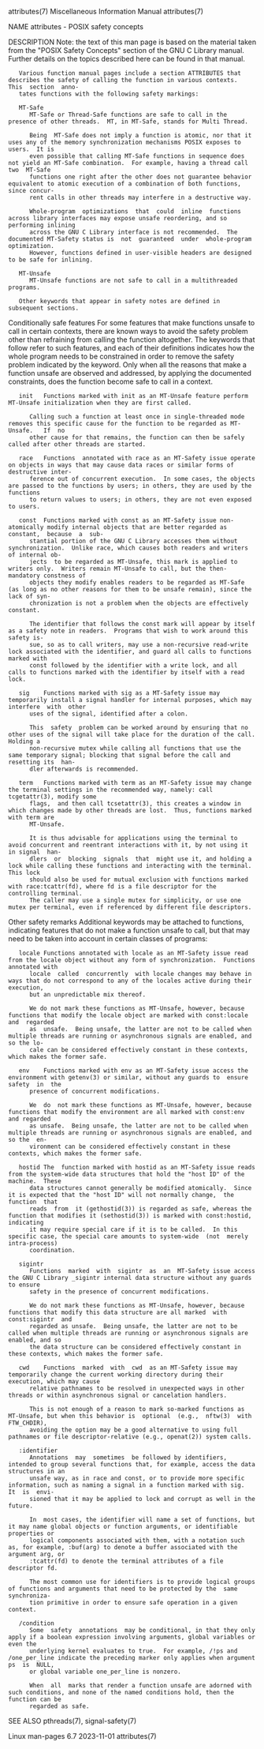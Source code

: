 attributes(7)						       Miscellaneous Information Manual							 attributes(7)

NAME
       attributes - POSIX safety concepts

DESCRIPTION
       Note:  the  text of this man page is based on the material taken from the "POSIX Safety Concepts" section of the GNU C Library manual.  Further details
       on the topics described here can be found in that manual.

       Various function manual pages include a section ATTRIBUTES that describes the safety of calling the function in various contexts.  This	section	 anno‐
       tates functions with the following safety markings:

       MT-Safe
	      MT-Safe or Thread-Safe functions are safe to call in the presence of other threads.  MT, in MT-Safe, stands for Multi Thread.

	      Being  MT-Safe does not imply a function is atomic, nor that it uses any of the memory synchronization mechanisms POSIX exposes to users.	 It is
	      even possible that calling MT-Safe functions in sequence does not yield an MT-Safe combination.  For example, having a thread call  two  MT-Safe
	      functions one right after the other does not guarantee behavior equivalent to atomic execution of a combination of both functions, since concur‐
	      rent calls in other threads may interfere in a destructive way.

	      Whole-program  optimizations  that  could	 inline	 functions  across library interfaces may expose unsafe reordering, and so performing inlining
	      across the GNU C Library interface is not recommended.  The documented MT-Safety status is  not  guaranteed  under  whole-program	 optimization.
	      However, functions defined in user-visible headers are designed to be safe for inlining.

       MT-Unsafe
	      MT-Unsafe functions are not safe to call in a multithreaded programs.

       Other keywords that appear in safety notes are defined in subsequent sections.

   Conditionally safe features
       For  some  features that make functions unsafe to call in certain contexts, there are known ways to avoid the safety problem other than refraining from
       calling the function altogether.	 The keywords that follow refer to such features, and each of their definitions indicates how the whole program	 needs
       to  be  constrained in order to remove the safety problem indicated by the keyword.  Only when all the reasons that make a function unsafe are observed
       and addressed, by applying the documented constraints, does the function become safe to call in a context.

       init   Functions marked with init as an MT-Unsafe feature perform MT-Unsafe initialization when they are first called.

	      Calling such a function at least once in single-threaded mode removes this specific cause for the function to be regarded as MT-Unsafe.	If  no
	      other cause for that remains, the function can then be safely called after other threads are started.

       race   Functions	 annotated with race as an MT-Safety issue operate on objects in ways that may cause data races or similar forms of destructive inter‐
	      ference out of concurrent execution.  In some cases, the objects are passed to the functions by users; in others, they are used by the functions
	      to return values to users; in others, they are not even exposed to users.

       const  Functions marked with const as an MT-Safety issue non-atomically modify internal objects that are better regarded as constant,  because  a  sub‐
	      stantial portion of the GNU C Library accesses them without synchronization.  Unlike race, which causes both readers and writers of internal ob‐
	      jects  to be regarded as MT-Unsafe, this mark is applied to writers only.	 Writers remain MT-Unsafe to call, but the then-mandatory constness of
	      objects they modify enables readers to be regarded as MT-Safe (as long as no other reasons for them to be unsafe remain), since the lack of syn‐
	      chronization is not a problem when the objects are effectively constant.

	      The identifier that follows the const mark will appear by itself as a safety note in readers.  Programs that wish to work around this safety is‐
	      sue, so as to call writers, may use a non-recursive read-write lock associated with the identifier, and guard all calls to functions marked with
	      const followed by the identifier with a write lock, and all calls to functions marked with the identifier by itself with a read lock.

       sig    Functions marked with sig as a MT-Safety issue may temporarily install a signal handler for internal purposes, which may	interfere  with	 other
	      uses of the signal, identified after a colon.

	      This  safety  problem can be worked around by ensuring that no other uses of the signal will take place for the duration of the call.  Holding a
	      non-recursive mutex while calling all functions that use the same temporary signal; blocking that signal before the call and resetting its  han‐
	      dler afterwards is recommended.

       term   Functions marked with term as an MT-Safety issue may change the terminal settings in the recommended way, namely: call tcgetattr(3), modify some
	      flags,  and then call tcsetattr(3), this creates a window in which changes made by other threads are lost.  Thus, functions marked with term are
	      MT-Unsafe.

	      It is thus advisable for applications using the terminal to avoid concurrent and reentrant interactions with it, by not using it in signal  han‐
	      dlers  or	 blocking  signals  that  might use it, and holding a lock while calling these functions and interacting with the terminal.  This lock
	      should also be used for mutual exclusion with functions marked with race:tcattr(fd), where fd is a file descriptor for the controlling terminal.
	      The caller may use a single mutex for simplicity, or use one mutex per terminal, even if referenced by different file descriptors.

   Other safety remarks
       Additional keywords may be attached to functions, indicating features that do not make a function unsafe to call, but that may need to  be  taken  into
       account in certain classes of programs:

       locale Functions annotated with locale as an MT-Safety issue read from the locale object without any form of synchronization.  Functions annotated with
	      locale  called  concurrently  with locale changes may behave in ways that do not correspond to any of the locales active during their execution,
	      but an unpredictable mix thereof.

	      We do not mark these functions as MT-Unsafe, however, because functions that modify the locale object are marked with const:locale and  regarded
	      as  unsafe.  Being unsafe, the latter are not to be called when multiple threads are running or asynchronous signals are enabled, and so the lo‐
	      cale can be considered effectively constant in these contexts, which makes the former safe.

       env    Functions marked with env as an MT-Safety issue access the environment with getenv(3) or similar, without any guards to  ensure  safety  in  the
	      presence of concurrent modifications.

	      We  do  not mark these functions as MT-Unsafe, however, because functions that modify the environment are all marked with const:env and regarded
	      as unsafe.  Being unsafe, the latter are not to be called when multiple threads are running or asynchronous signals are enabled, and so the  en‐
	      vironment can be considered effectively constant in these contexts, which makes the former safe.

       hostid The  function marked with hostid as an MT-Safety issue reads from the system-wide data structures that hold the "host ID" of the machine.	 These
	      data structures cannot generally be modified atomically.	Since it is expected that the "host ID" will not normally change,  the	function  that
	      reads  from  it (gethostid(3)) is regarded as safe, whereas the function that modifies it (sethostid(3)) is marked with const:hostid, indicating
	      it may require special care if it is to be called.  In this specific case, the special care amounts to system-wide  (not	merely	intra-process)
	      coordination.

       sigintr
	      Functions	 marked	 with  sigintr	as  an	MT-Safety issue access the GNU C Library _sigintr internal data structure without any guards to ensure
	      safety in the presence of concurrent modifications.

	      We do not mark these functions as MT-Unsafe, however, because functions that modify this data structure are all marked  with  const:sigintr  and
	      regarded as unsafe.  Being unsafe, the latter are not to be called when multiple threads are running or asynchronous signals are enabled, and so
	      the data structure can be considered effectively constant in these contexts, which makes the former safe.

       cwd    Functions	 marked	 with  cwd  as an MT-Safety issue may temporarily change the current working directory during their execution, which may cause
	      relative pathnames to be resolved in unexpected ways in other threads or within asynchronous signal or cancelation handlers.

	      This is not enough of a reason to mark so-marked functions as MT-Unsafe, but when this behavior is  optional  (e.g.,  nftw(3)  with  FTW_CHDIR),
	      avoiding the option may be a good alternative to using full pathnames or file descriptor-relative (e.g., openat(2)) system calls.

       :identifier
	      Annotations  may	sometimes  be followed by identifiers, intended to group several functions that, for example, access the data structures in an
	      unsafe way, as in race and const, or to provide more specific information, such as naming a signal in a function marked with sig.	 It  is	 envi‐
	      sioned that it may be applied to lock and corrupt as well in the future.

	      In  most cases, the identifier will name a set of functions, but it may name global objects or function arguments, or identifiable properties or
	      logical components associated with them, with a notation such as, for example, :buf(arg) to denote a buffer associated with the argument arg, or
	      :tcattr(fd) to denote the terminal attributes of a file descriptor fd.

	      The most common use for identifiers is to provide logical groups of functions and arguments that need to be protected by the  same  synchroniza‐
	      tion primitive in order to ensure safe operation in a given context.

       /condition
	      Some  safety  annotations	 may be conditional, in that they only apply if a boolean expression involving arguments, global variables or even the
	      underlying kernel evaluates to true.  For example, /!ps and /one_per_line indicate the preceding marker only applies when argument ps  is	 NULL,
	      or global variable one_per_line is nonzero.

	      When  all	 marks that render a function unsafe are adorned with such conditions, and none of the named conditions hold, then the function can be
	      regarded as safe.

SEE ALSO
       pthreads(7), signal-safety(7)

Linux man-pages 6.7							  2023-11-01								 attributes(7)
